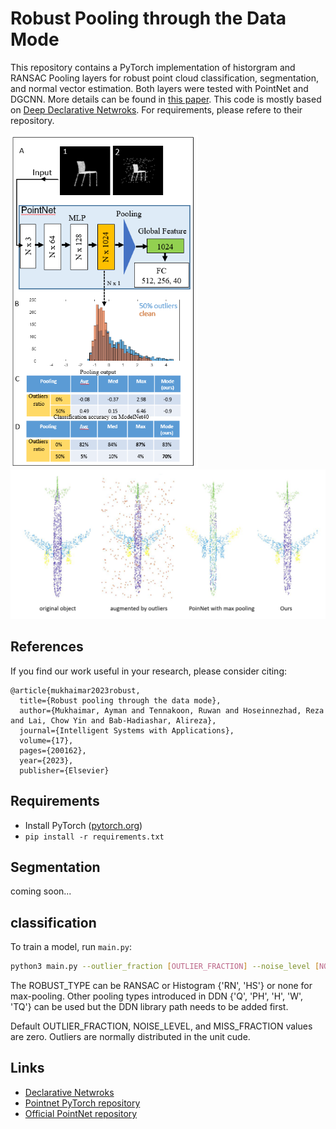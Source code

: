 # Robust Pooling through the Data Mode

This repository contains a PyTorch implementation of historgram and RANSAC Pooling layers for robust point cloud classification, segmentation, and normal vector estimation. Both layers were tested with PointNet and DGCNN. More details can be found in [this paper](https://arxiv.org/abs/2106.10850v1). This code is mostly based on [Deep Declarative Netwroks](https://github.com/anucvml/ddn/tree/master/apps/classification/pointcloud). For requirements, please refere to their repository. 


<p float="left">
  <img src="/cover.PNG" width="300" />
  <img src="/cover2.PNG" width="600" /> 
  
</p>

## References
If you find our work useful in your research, please consider citing:
```
@article{mukhaimar2023robust,
  title={Robust pooling through the data mode},
  author={Mukhaimar, Ayman and Tennakoon, Ruwan and Hoseinnezhad, Reza and Lai, Chow Yin and Bab-Hadiashar, Alireza},
  journal={Intelligent Systems with Applications},
  volume={17},
  pages={200162},
  year={2023},
  publisher={Elsevier}
```


## Requirements

- Install PyTorch ([pytorch.org](http://pytorch.org))
- `pip install -r requirements.txt`

## Segmentation
coming soon...

## classification

To train a model, run `main.py`:

```bash
python3 main.py --outlier_fraction [OUTLIER_FRACTION] --noise_level [NOISE_LEVEL] --miss_fraction [MISS_FRACTION] --robust_type [ROBUST_TYPE]
```

The ROBUST_TYPE can be RANSAC or Histogram {'RN', 'HS'} or none for max-pooling. Other pooling types introduced in DDN {'Q', 'PH', 'H', 'W', 'TQ'} can be used but the DDN library path needs to be added first. 

Default OUTLIER_FRACTION, NOISE_LEVEL, and MISS_FRACTION values are zero. Outliers are normally distributed in the unit cude. 




## Links
- [Declarative Netwroks](https://github.com/anucvml/ddn/tree/master/apps/classification/pointcloud)
- [Pointnet PyTorch repository](https://github.com/yanx27/Pointnet_Pointnet2_pytorch/tree/31deedb10b85ec30178df57a6389b2f326f7c970)
- [Official PointNet repository](https://github.com/charlesq34/pointnet)
